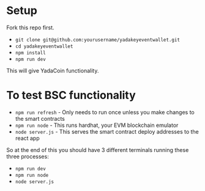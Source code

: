 # Setup

Fork this repo first.

- `git clone git@github.com:yourusername/yadakeyeventwallet.git`
- `cd yadakeyeventwallet`
- `npm install`
- `npm run dev`

This will give YadaCoin functionality.

# To test BSC functionality

- `npm run refresh` - Only needs to run once unless you make changes to the smart contracts
- `npm run node` - This runs hardhat, your EVM blockchain emulator
- `node server.js` - This serves the smart contract deploy addresses to the react app

So at the end of this you should have 3 different terminals running these three processes:

- `npm run dev`
- `npm run node`
- `node server.js`
